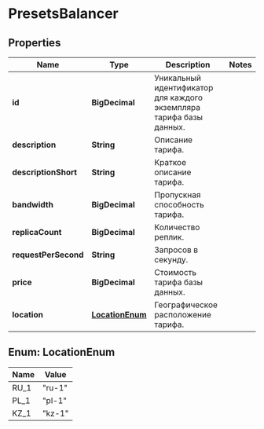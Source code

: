 

# PresetsBalancer


## Properties

| Name | Type | Description | Notes |
|------------ | ------------- | ------------- | -------------|
|**id** | **BigDecimal** | Уникальный идентификатор для каждого экземпляра тарифа базы данных. |  |
|**description** | **String** | Описание тарифа. |  |
|**descriptionShort** | **String** | Краткое описание тарифа. |  |
|**bandwidth** | **BigDecimal** | Пропускная способность тарифа. |  |
|**replicaCount** | **BigDecimal** | Количество реплик. |  |
|**requestPerSecond** | **String** | Запросов в секунду. |  |
|**price** | **BigDecimal** | Стоимость тарифа базы данных. |  |
|**location** | [**LocationEnum**](#LocationEnum) | Географическое расположение тарифа. |  |



## Enum: LocationEnum

| Name | Value |
|---- | -----|
| RU_1 | &quot;ru-1&quot; |
| PL_1 | &quot;pl-1&quot; |
| KZ_1 | &quot;kz-1&quot; |



